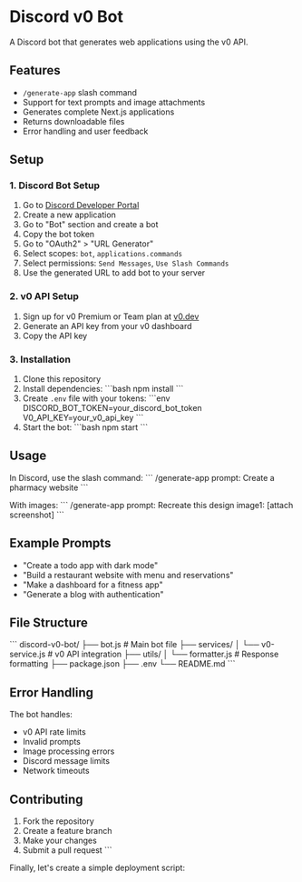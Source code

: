 # Discord v0 Bot

A Discord bot that generates web applications using the v0 API.

## Features

- `/generate-app` slash command
- Support for text prompts and image attachments
- Generates complete Next.js applications
- Returns downloadable files
- Error handling and user feedback

## Setup

### 1. Discord Bot Setup

1. Go to [Discord Developer Portal](https://discord.com/developers/applications)
2. Create a new application
3. Go to "Bot" section and create a bot
4. Copy the bot token
5. Go to "OAuth2" > "URL Generator"
6. Select scopes: `bot`, `applications.commands`
7. Select permissions: `Send Messages`, `Use Slash Commands`
8. Use the generated URL to add bot to your server

### 2. v0 API Setup

1. Sign up for v0 Premium or Team plan at [v0.dev](https://v0.dev)
2. Generate an API key from your v0 dashboard
3. Copy the API key

### 3. Installation

1. Clone this repository
2. Install dependencies:
   \`\`\`bash
   npm install
   \`\`\`
3. Create `.env` file with your tokens:
   \`\`\`env
   DISCORD_BOT_TOKEN=your_discord_bot_token
   V0_API_KEY=your_v0_api_key
   \`\`\`
4. Start the bot:
   \`\`\`bash
   npm start
   \`\`\`

## Usage

In Discord, use the slash command:
\`\`\`
/generate-app prompt: Create a pharmacy website
\`\`\`

With images:
\`\`\`
/generate-app prompt: Recreate this design image1: [attach screenshot]
\`\`\`

## Example Prompts

- "Create a todo app with dark mode"
- "Build a restaurant website with menu and reservations"
- "Make a dashboard for a fitness app"
- "Generate a blog with authentication"

## File Structure

\`\`\`
discord-v0-bot/
├── bot.js              # Main bot file
├── services/
│   └── v0-service.js   # v0 API integration
├── utils/
│   └── formatter.js    # Response formatting
├── package.json
├── .env
└── README.md
\`\`\`

## Error Handling

The bot handles:
- v0 API rate limits
- Invalid prompts
- Image processing errors
- Discord message limits
- Network timeouts

## Contributing

1. Fork the repository
2. Create a feature branch
3. Make your changes
4. Submit a pull request
\`\`\`

Finally, let's create a simple deployment script:
